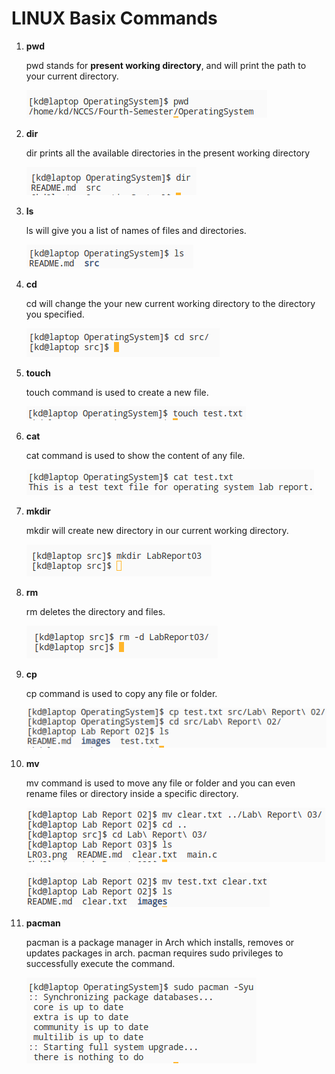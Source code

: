 # LINUX Basix Commands

1. **pwd**

    pwd stands for **present working directory**, and will print the path to your current directory.
    
    ![pwd](./images/pwd.png)

2. **dir**

    dir prints all the available directories in the present working directory

    ![dir](./images/dir.png)

3. **ls**

    ls will give you a list of names of files and directories.

    ![ls](./images/ls.png)

4. **cd**

    cd will change the your new current working directory to the directory you specified.

    ![cd](./images/cd.png)

5. **touch**

    touch command is used to create a new file.

    ![touch](./images/touch.png)

6. **cat**

    cat command is used to show the content of any file.

    ![cat](./images/cat.png)

7. **mkdir**

    mkdir will create new directory in our current working directory.

    ![mkdir](./images/mkdir.png)

8. **rm**

    rm deletes the directory and files.

    ![rm](./images/rm.png)

9. **cp**

    cp command is used to copy any file or folder.

    ![cp](./images/cp.png)

10. **mv**

    mv command is used to move any file or folder and you can even rename files or directory inside a specific directory.

    ![mv](./images/mv.png)

    ![rename](./images/ren.png)

11. **pacman**

    pacman is a package manager in Arch which installs, removes or updates packages in arch. pacman requires sudo privileges to successfully execute the command.

    ![pacman](./images/pacman.png)
